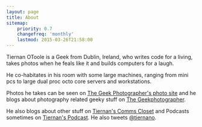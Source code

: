 ```yaml
---
layout: page
title: About
sitemap:
    priority: 0.7
    changefreq: 'monthly'
    lastmod: 2015-03-26T21:58:00
---
```


Tiernan OToole is a Geek from Dublin, Ireland, who writes code for a living, takes photos when he feals like it and builds computers for a laugh. 

He co-habitates in his room with some large machines, ranging from mini pcs to large dual proc octo core servers and workstations. 

Photos he takes can be seen on [The Geek Photographer's photo site][1] and he blogs about photography related geeky stuff on [The Geekphotographer][2]. 

He also blogs about other stuff on [Tiernan's Comms Closet][3] and Podcasts sometimes on [Tiernan's Podcast][4]. He also tweets [@tiernano][5]. 

[1]:http://photos.geekphotographer.com
[2]:http://geekphotographer.com
[3]:http://blog.lotas-smartman.net
[4]:http://podcast.tiernanotoole.ie
[5]:http://twitter.com/tiernano
